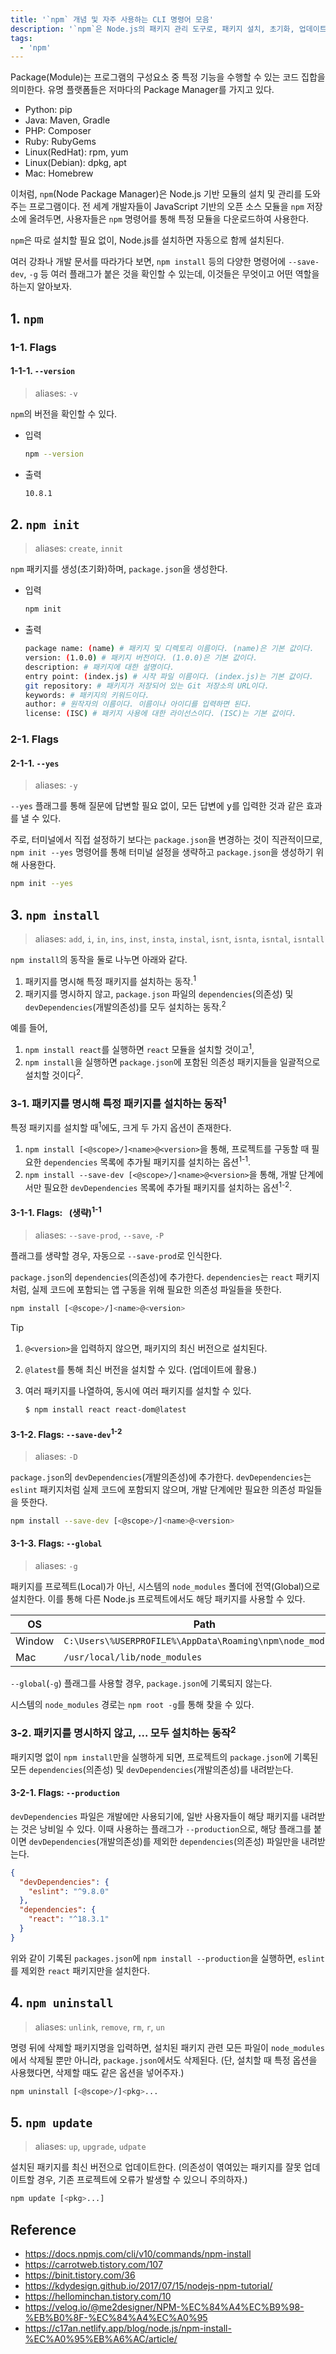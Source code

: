 ```yaml
---
title: '`npm` 개념 및 자주 사용하는 CLI 명령어 모음'
description: '`npm`은 Node.js의 패키지 관리 도구로, 패키지 설치, 초기화, 업데이트 및 삭제를 지원하며, 다양한 플래그를 통해 의존성과 개발 의존성을 효율적으로 관리할 수 있게 해준다.'
tags:
  - 'npm'
---
```


Package(Module)는 프로그램의 구성요소 중 특정 기능을 수행할 수 있는 코드 집합을 의미한다. 유명 플랫폼들은 저마다의 Package Manager를 가지고 있다.

- Python: pip
- Java: Maven, Gradle
- PHP: Composer
- Ruby: RubyGems
- Linux(RedHat): rpm, yum
- Linux(Debian): dpkg, apt
- Mac: Homebrew

이처럼, `npm`(Node Package Manager)은 Node.js 기반 모듈의 설치 및 관리를 도와주는 프로그램이다. 전 세계 개발자들이 JavaScript 기반의 오픈 소스 모듈을 `npm` 저장소에 올려두면, 사용자들은 `npm` 명령어를 통해 특정 모듈을 다운로드하여 사용한다.

`npm`은 따로 설치할 필요 없이, Node.js를 설치하면 자동으로 함께 설치된다.

여러 강좌나 개발 문서를 따라가다 보면, `npm install` 등의 다양한 명령어에 `--save-dev`, `-g` 등 여러 플래그가 붙은 것을 확인할 수 있는데, 이것들은 무엇이고 어떤 역할을 하는지 알아보자.

## 1. `npm`

### 1-1. Flags

#### 1-1-1. `--version`

> aliases: `-v`

`npm`의 버전을 확인할 수 있다.

- 입력

  ```bash
  npm --version
  ```

- 출력

  ```bash
  10.8.1
  ```

## 2. `npm init`

> aliases: `create`, `innit`

`npm` 패키지를 생성(초기화)하며, `package.json`을 생성한다.

- 입력

  ```bash
  npm init
  ```

- 출력

  ```bash
  package name: (name) # 패키지 및 디렉토리 이름이다. (name)은 기본 값이다.
  version: (1.0.0) # 패키지 버전이다. (1.0.0)은 기본 값이다.
  description: # 패키지에 대한 설명이다.
  entry point: (index.js) # 시작 파일 이름이다. (index.js)는 기본 값이다.
  git repository: # 패키지가 저장되어 있는 Git 저장소의 URL이다.
  keywords: # 패키지의 키워드이다.
  author: # 원작자의 이름이다. 이름이나 아이디를 입력하면 된다.
  license: (ISC) # 패키지 사용에 대한 라이선스이다. (ISC)는 기본 값이다.
  ```

### 2-1. Flags

#### 2-1-1. `--yes`

> aliases: `-y`

`--yes` 플래그를 통해 질문에 답변할 필요 없이, 모든 답변에 <Kbd>y</kbd>를 입력한 것과 같은 효과를 낼 수 있다.

주로, 터미널에서 직접 설정하기 보다는 `package.json`을 변경하는 것이 직관적이므로, `npm init --yes` 명령어를 통해 터미널 설정을 생략하고 `package.json`을 생성하기 위해 사용한다.

```bash
npm init --yes
```

## 3. `npm install`

> aliases: `add`, `i`, `in`, `ins`, `inst`, `insta`, `instal`, `isnt`, `isnta`, `isntal`, `isntall`

`npm install`의 동작을 둘로 나누면 아래와 같다.

1. 패키지를 명시해 특정 패키지를 설치하는 동작.<sup>1</sup>
1. 패키지를 명시하지 않고, `package.json` 파일의 `dependencies`(의존성) 및 `devDependencies`(개발의존성)를 모두 설치하는 동작.<sup>2</sup>

예를 들어,

1. `npm install react`를 실행하면 `react` 모듈을 설치할 것이고<sup>1</sup>,
1. `npm install`을 실행하면 `package.json`에 포함된 의존성 패키지들을 일괄적으로 설치할 것이다<sup>2</sup>.

### 3-1. 패키지를 명시해 특정 패키지를 설치하는 동작<sup>1</sup>

특정 패키지를 설치할 때<sup>1</sup>에도, 크게 두 가지 옵션이 존재한다.

1. `npm install [<@scope>/]<name>@<version>`을 통해, 프로젝트를 구동할 때 필요한 `dependencies` 목록에 추가될 패키지를 설치하는 옵션<sup>1-1</sup>.
1. `npm install --save-dev [<@scope>/]<name>@<version>`을 통해, 개발 단계에서만 필요한 `devDependencies` 목록에 추가될 패키지를 설치하는 옵션<sup>1-2</sup>.

#### 3-1-1. Flags: <code>&nbsp;</code>(생략)<sup>1-1</sup>

> aliases: `--save-prod`, `--save`, `-P`

플래그를 생략할 경우, 자동으로 `--save-prod`로 인식한다.

`package.json`의 `dependencies`(의존성)에 추가한다. `dependencies`는 `react` 패키지처럼, 실제 코드에 포함되는 앱 구동을 위해 필요한 의존성 파일들을 뜻한다.

```bash
npm install [<@scope>/]<name>@<version>
```

> [!TIP]
>
> 1. `@<version>`을 입력하지 않으면, 패키지의 최신 버전으로 설치된다.
>
> 1. `@latest`를 통해 최신 버전을 설치할 수 있다. (업데이트에 활용.)
>
> 1. 여러 패키지를 나열하여, 동시에 여러 패키지를 설치할 수 있다.
>
>     ```bash
>     $ npm install react react-dom@latest
>     ```

#### 3-1-2. Flags: `--save-dev`<sup>1-2</sup>

> aliases: `-D`

`package.json`의 `devDependencies`(개발의존성)에 추가한다. `devDependencies`는 `eslint` 패키지처럼 실제 코드에 포함되지 않으며, 개발 단계에만 필요한 의존성 파일들을 뜻한다.

```bash
npm install --save-dev [<@scope>/]<name>@<version>
```

#### 3-1-3. Flags: `--global`

> aliases: `-g`

패키지를 프로젝트(Local)가 아닌, 시스템의 `node_modules` 폴더에 전역(Global)으로 설치한다. 이를 통해 다른 Node.js 프로젝트에서도 해당 패키지를 사용할 수 있다.

|OS|Path|
|---|---|
|Window|`C:\Users\%USERPROFILE%\AppData\Roaming\npm\node_modules`|
|Mac|`/usr/local/lib/node_modules`|

`--global`(`-g`) 플래그를 사용할 경우, `package.json`에 기록되지 않는다.

시스템의 `node_modules` 경로는 `npm root -g`를 통해 찾을 수 있다.

### 3-2. 패키지를 명시하지 않고, ... 모두 설치하는 동작<sup>2</sup>

패키지명 없이 `npm install`만을 실행하게 되면, 프로젝트의 `package.json`에 기록된 모든 `dependencies`(의존성) 및 `devDependencies`(개발의존성)를 내려받는다.

#### 3-2-1. Flags: `--production`

`devDependencies` 파일은 개발에만 사용되기에, 일반 사용자들이 해당 패키지를 내려받는 것은 낭비일 수 있다. 이때 사용하는 플래그가 `--production`으로, 해당 플래그를 붙이면 `devDependencies`(개발의존성)를 제외한 `dependencies`(의존성) 파일만을 내려받는다.

```json
{
  "devDependencies": {
    "eslint": "^9.8.0"
  },
  "dependencies": {
    "react": "^18.3.1"
  }
}
```

위와 같이 기록된 `packages.json`에 `npm install --production`을 실행하면, `eslint`를 제외한 `react` 패키지만을 설치한다.

## 4. `npm uninstall`

> aliases: `unlink`, `remove`, `rm`, `r`, `un`

명령 뒤에 삭제할 패키지명을 입력하면, 설치된 패키지 관련 모든 파일이 `node_modules`에서 삭제될 뿐만 아니라, `package.json`에서도 삭제된다.
(단, 설치할 때 특정 옵션을 사용했다면, 삭제할 때도 같은 옵션을 넣어주자.)

```bash
npm uninstall [<@scope>/]<pkg>...
```

## 5. `npm update`

> aliases: `up`, `upgrade`, `udpate`

설치된 패키지를 최신 버전으로 업데이트한다. (의존성이 엮여있는 패키지를 잘못 업데이트할 경우, 기존 프로젝트에 오류가 발생할 수 있으니 주의하자.)

```bash
npm update [<pkg>...]
```

## Reference

- <https://docs.npmjs.com/cli/v10/commands/npm-install>
- <https://carrotweb.tistory.com/107>
- <https://binit.tistory.com/36>
- <https://kdydesign.github.io/2017/07/15/nodejs-npm-tutorial/>
- <https://hellominchan.tistory.com/10>
- <https://velog.io/@me2designer/NPM-%EC%84%A4%EC%B9%98-%EB%B0%8F-%EC%84%A4%EC%A0%95>
- <https://c17an.netlify.app/blog/node.js/npm-install-%EC%A0%95%EB%A6%AC/article/>
